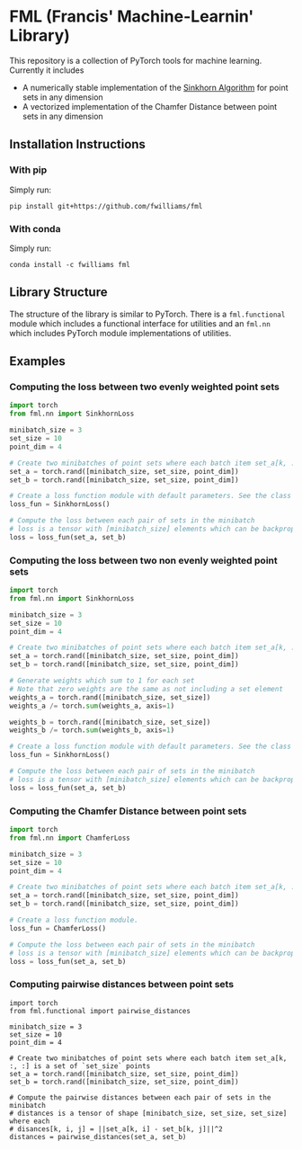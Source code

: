 FML (Francis' Machine-Learnin' Library)
===================================

This repository is a collection of PyTorch tools for machine learning. Currently it includes 
* A numerically stable implementation of the [Sinkhorn Algorithm](https://arxiv.org/abs/1306.0895) for point sets in any dimension
* A vectorized implementation of the Chamfer Distance between point sets in any dimension

## Installation Instructions

### With pip
Simply run:
```
pip install git+https://github.com/fwilliams/fml
```

### With conda
Simply run:
```
conda install -c fwilliams fml
```

## Library Structure
The structure of the library is similar to PyTorch. There is a `fml.functional` module which includes a functional interface for utilities and an `fml.nn` which includes PyTorch module implementations of utilities.

## Examples

### Computing the loss between two evenly weighted point sets
```python
import torch
from fml.nn import SinkhornLoss

minibatch_size = 3
set_size = 10
point_dim = 4

# Create two minibatches of point sets where each batch item set_a[k, :, :] is a set of `set_size` points
set_a = torch.rand([minibatch_size, set_size, point_dim])
set_b = torch.rand([minibatch_size, set_size, point_dim])

# Create a loss function module with default parameters. See the class documentation for optional parameters.
loss_fun = SinkhornLoss()

# Compute the loss between each pair of sets in the minibatch
# loss is a tensor with [minibatch_size] elements which can be backpropagated through
loss = loss_fun(set_a, set_b)
```

### Computing the loss between two non evenly weighted point sets
```python
import torch
from fml.nn import SinkhornLoss

minibatch_size = 3
set_size = 10
point_dim = 4

# Create two minibatches of point sets where each batch item set_a[k, :, :] is a set of `set_size` points
set_a = torch.rand([minibatch_size, set_size, point_dim])
set_b = torch.rand([minibatch_size, set_size, point_dim])

# Generate weights which sum to 1 for each set
# Note that zero weights are the same as not including a set element
weights_a = torch.rand([minibatch_size, set_size])
weights_a /= torch.sum(weights_a, axis=1) 

weights_b = torch.rand([minibatch_size, set_size])
weights_b /= torch.sum(weights_b, axis=1) 

# Create a loss function module with default parameters. See the class documentation for optional parameters.
loss_fun = SinkhornLoss()

# Compute the loss between each pair of sets in the minibatch
# loss is a tensor with [minibatch_size] elements which can be backpropagated through
loss = loss_fun(set_a, set_b)
```


### Computing the Chamfer Distance between point sets
```python
import torch
from fml.nn import ChamferLoss

minibatch_size = 3
set_size = 10
point_dim = 4

# Create two minibatches of point sets where each batch item set_a[k, :, :] is a set of `set_size` points
set_a = torch.rand([minibatch_size, set_size, point_dim])
set_b = torch.rand([minibatch_size, set_size, point_dim])

# Create a loss function module.
loss_fun = ChamferLoss()

# Compute the loss between each pair of sets in the minibatch
# loss is a tensor with [minibatch_size] elements which can be backpropagated through
loss = loss_fun(set_a, set_b)
```

### Computing pairwise distances between point sets
```
import torch
from fml.functional import pairwise_distances

minibatch_size = 3
set_size = 10
point_dim = 4

# Create two minibatches of point sets where each batch item set_a[k, :, :] is a set of `set_size` points
set_a = torch.rand([minibatch_size, set_size, point_dim])
set_b = torch.rand([minibatch_size, set_size, point_dim])

# Compute the pairwise distances between each pair of sets in the minibatch
# distances is a tensor of shape [minibatch_size, set_size, set_size] where each
# disances[k, i, j] = ||set_a[k, i] - set_b[k, j]||^2
distances = pairwise_distances(set_a, set_b)
```
